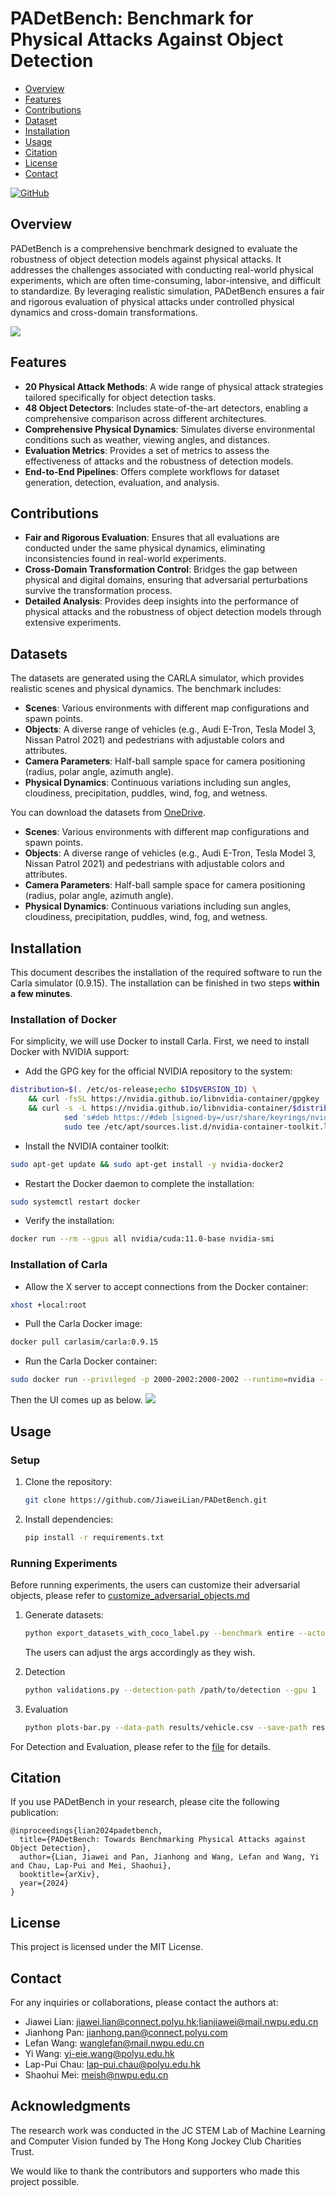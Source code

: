 # PADetBench: Benchmark for Physical Attacks Against Object Detection

- [Overview](#overview)
- [Features](#features)
- [Contributions](#contributions)
- [Dataset](#dataset)
- [Installation](#installation)
- [Usage](#usage)
- [Citation](#citation)
- [License](#license)
- [Contact](#contact)

[![GitHub](https://img.shields.io/badge/GitHub-Repository-blue)](https://github.com/JiaweiLian/Benchmarking_Physical_Attack)

## Overview

PADetBench is a comprehensive benchmark designed to evaluate the robustness of object detection models against physical attacks. It addresses the challenges associated with conducting real-world physical experiments, which are often time-consuming, labor-intensive, and difficult to standardize. By leveraging realistic simulation, PADetBench ensures a fair and rigorous evaluation of physical attacks under controlled physical dynamics and cross-domain transformations.

![](./images/overview.jpg)

## Features

- **20 Physical Attack Methods**: A wide range of physical attack strategies tailored specifically for object detection tasks.
- **48 Object Detectors**: Includes state-of-the-art detectors, enabling a comprehensive comparison across different architectures.
- **Comprehensive Physical Dynamics**: Simulates diverse environmental conditions such as weather, viewing angles, and distances.
- **Evaluation Metrics**: Provides a set of metrics to assess the effectiveness of attacks and the robustness of detection models.
- **End-to-End Pipelines**: Offers complete workflows for dataset generation, detection, evaluation, and analysis.

## Contributions

- **Fair and Rigorous Evaluation**: Ensures that all evaluations are conducted under the same physical dynamics, eliminating inconsistencies found in real-world experiments.
- **Cross-Domain Transformation Control**: Bridges the gap between physical and digital domains, ensuring that adversarial perturbations survive the transformation process.
- **Detailed Analysis**: Provides deep insights into the performance of physical attacks and the robustness of object detection models through extensive experiments.

## Datasets

The datasets are generated using the CARLA simulator, which provides realistic scenes and physical dynamics. The benchmark includes:

- **Scenes**: Various environments with different map configurations and spawn points.
- **Objects**: A diverse range of vehicles (e.g., Audi E-Tron, Tesla Model 3, Nissan Patrol 2021) and pedestrians with adjustable colors and attributes.
- **Camera Parameters**: Half-ball sample space for camera positioning (radius, polar angle, azimuth angle).
- **Physical Dynamics**: Continuous variations including sun angles, cloudiness, precipitation, puddles, wind, fog, and wetness.

You can download the datasets from [OneDrive](https://connectpolyu-my.sharepoint.com/:u:/g/personal/23123377r_connect_polyu_hk/EZaKLcwMeQZBkzmI7RJgxXkBqGYFLpqKLIzt1uAmZYWEIg).

- **Scenes**: Various environments with different map configurations and spawn points.
- **Objects**: A diverse range of vehicles (e.g., Audi E-Tron, Tesla Model 3, Nissan Patrol 2021) and pedestrians with adjustable colors and attributes.
- **Camera Parameters**: Half-ball sample space for camera positioning (radius, polar angle, azimuth angle).
- **Physical Dynamics**: Continuous variations including sun angles, cloudiness, precipitation, puddles, wind, fog, and wetness.

## Installation

This document describes the installation of the required software to run the Carla simulator (0.9.15). The installation can be finished in two steps **within a few minutes**.

### Installation of Docker

For simplicity, we will use Docker to install Carla. First, we need to install Docker with NVIDIA support:

- Add the GPG key for the official NVIDIA repository to the system:

```bash
distribution=$(. /etc/os-release;echo $ID$VERSION_ID) \
    && curl -fsSL https://nvidia.github.io/libnvidia-container/gpgkey | sudo gpg --dearmor -o /usr/share/keyrings/nvidia-container-toolkit-keyring.gpg \
    && curl -s -L https://nvidia.github.io/libnvidia-container/$distribution/libnvidia-container.list | \
            sed 's#deb https://#deb [signed-by=/usr/share/keyrings/nvidia-container-toolkit-keyring.gpg] https://#g' | \
            sudo tee /etc/apt/sources.list.d/nvidia-container-toolkit.list
```

- Install the NVIDIA container toolkit:

```bash
sudo apt-get update && sudo apt-get install -y nvidia-docker2
```

- Restart the Docker daemon to complete the installation:

```bash
sudo systemctl restart docker
```

- Verify the installation:

```bash
docker run --rm --gpus all nvidia/cuda:11.0-base nvidia-smi
```

### Installation of Carla 

- Allow the X server to accept connections from the Docker container:

```bash
xhost +local:root
```

- Pull the Carla Docker image:

```bash
docker pull carlasim/carla:0.9.15
```

- Run the Carla Docker container:

```bash
sudo docker run --privileged -p 2000-2002:2000-2002 --runtime=nvidia --gpus all -e DISPLAY=$DISPLAY -e XAUTHORITY=$XAUTHORITY -e SDL_VIDEODRIVER=x11 -v /tmp/.X11-unix:/tmp/.X11-unix -it carlasim/carla:0.9.15 ./CarlaUE4.sh
```

Then the UI comes up as below.
![](./images/ui_carlaue4.jpg)

## Usage

### Setup

1. Clone the repository:
   ```bash
   git clone https://github.com/JiaweiLian/PADetBench.git
   ```
2. Install dependencies:
   ```bash
   pip install -r requirements.txt
   ```

### Running Experiments

Before running experiments, the users can customize their adversarial objects, please refer to [customize_adversarial_objects.md](./documents/customize_adversarial_objects.md)

1. Generate datasets:
   ```bash
   python export_datasets_with_coco_label.py --benchmark entire --actor-type vehicle --adv-type random
   ```

   The users can adjust the args accordingly as they wish.
2. Detection
   ```bash
   python validations.py --detection-path /path/to/detection --gpu 1
   ```
3. Evaluation
   ```bash
   python plots-bar.py --data-path results/vehicle.csv --save-path results/vehicle-bar.pdf
   ```

For Detection and Evaluation, please refer to the [file](./auto-detect-validation/README.md) for details.

## Citation

If you use PADetBench in your research, please cite the following publication:

```
@inproceedings{lian2024padetbench,
  title={PADetBench: Towards Benchmarking Physical Attacks against Object Detection},
  author={Lian, Jiawei and Pan, Jianhong and Wang, Lefan and Wang, Yi and Chau, Lap-Pui and Mei, Shaohui},
  booktitle={arXiv},
  year={2024}
}
```

## License

This project is licensed under the MIT License.

## Contact

For any inquiries or collaborations, please contact the authors at:

* Jiawei Lian: jiawei.lian@connect.polyu.hk;lianjiawei@mail.nwpu.edu.cn
* Jianhong Pan: jianhong.pan@connect.polyu.com
* Lefan Wang: wanglefan@mail.nwpu.edu.cn
* Yi Wang: yi-eie.wang@polyu.edu.hk
* Lap-Pui Chau: lap-pui.chau@polyu.edu.hk
* Shaohui Mei: meish@nwpu.edu.cn

## Acknowledgments

The research work was conducted in the JC STEM Lab of Machine Learning and Computer Vision funded by The Hong Kong Jockey Club Charities Trust.

We would like to thank the contributors and supporters who made this project possible.
